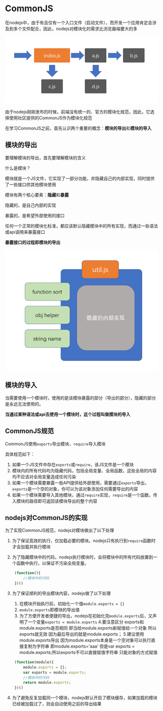 # CommonJS

在nodejs中，由于有且仅有一个入口文件（启动文件），而开发一个应用肯定会涉及到多个文件配合，因此，nodejs对模块化的需求比浏览器端要大的多

![](assets/2019-12-02-11-15-01.png)

由于nodejs刚刚发布的时候，前端没有统一的、官方的模块化规范，因此，它选择使用社区提供的CommonJS作为模块化规范

在学习CommonJS之前，首先认识两个重要的概念：**模块的导出**和**模块的导入**

## 模块的导出

要理解模块的导出，首先要理解模块的含义

什么是模块？

模块就是一个JS文件，它实现了一部分功能，并隐藏自己的内部实现，同时提供了一些接口供其他模块使用

模块有两个核心要素：**隐藏**和**暴露**

隐藏的，是自己内部的实现

暴露的，是希望外部使用的接口

任何一个正常的模块化标准，都应该默认隐藏模块中的所有实现，而通过一些语法或api调用来暴露接口

**暴露接口的过程即模块的导出**

![](assets/2019-12-02-11-27-12.png)

## 模块的导入

当需要使用一个模块时，使用的是该模块暴露的部分（导出的部分），隐藏的部分是永远无法使用的。

**当通过某种语法或api去使用一个模块时，这个过程叫做模块的导入**

## CommonJS规范

CommonJS使用```exports```导出模块，```require```导入模块

具体规范如下：

1. 如果一个JS文件中存在```exports```或```require```，该JS文件是一个模块
2. 模块内的所有代码均为隐藏代码，包括全局变量、全局函数，这些全局的内容均不应该对全局变量造成任何污染
3. 如果一个模块需要暴露一些API提供给外部使用，需要通过```exports```导出，```exports```是一个空的对象，你可以为该对象添加任何需要导出的内容
4. 如果一个模块需要导入其他模块，通过```require```实现，```require```是一个函数，传入模块的路径即可返回该模块导出的整个内容

## nodejs对CommonJS的实现

为了实现CommonJS规范，nodejs对模块做出了以下处理

1. 为了保证高效的执行，仅加载必要的模块。nodejs只有执行到```require```函数时才会加载并执行模块
2. 为了隐藏模块中的代码，nodejs执行模块时，会将模块中的所有代码放置到一个函数中执行，以保证不污染全局变量。
   ```js
    (function(){
        //模块中的代码
    })()
   ```

3. 为了保证顺利的导出模块内容，nodejs做了以下处理
   1. 在模块开始执行前，初始化一个值```module.exports = {}```
   2. ```module.exports```即模块的导出值
   3. 为了方便开发者便捷的导出，nodejs在初始化完```module.exports```后，又声明了一个变量```exports = module.exports```
   4.要注意区分 exports和module.exports是否相同 即当给module.exports新赋值给一个对象  所以exports就无效 因为最后导出的就是module.exports；
   5.建议使用module.exports导出 因为module.exports本身是一个空对象可以执行直接复制为字符串 即module.exports='aaa' 但是var exports = module.exports;所以exports不可以直接赋值字符串 只能对象的方式赋值
   
   ```js
    (function(module){
        module.exports = {};
        var exports = module.exports;
        //模块中的代码
        return module.exports;
    })()
   ```
4. 为了避免反复加载同一个模块，nodejs默认开启了模块缓存，如果加载的模块已经被加载过了，则会自动使用之前的导出结果